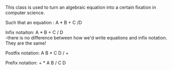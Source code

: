 This class is used to turn an algebraic equation into a certain fixation in computer science.

Such that an equation : A * B + C /D

Infix notaiton: A * B + C / D  
  -there is no difference between how we'd write equations and infix notation. They are the same!

Postfix notation: A B * C D / +	

Prefix notation: + * A B / C D
